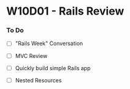 # W10D01 - Rails Review

### To Do
- [ ] "Rails Week" Conversation
- [ ] MVC Review
- [ ] Quickly build simple Rails app
- [ ] Nested Resources












